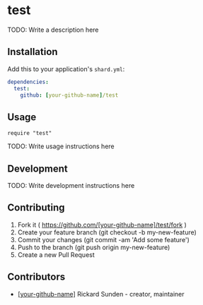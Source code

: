 # test

TODO: Write a description here

## Installation


Add this to your application's `shard.yml`:

```yaml
dependencies:
  test:
    github: [your-github-name]/test
```


## Usage


```crystal
require "test"
```


TODO: Write usage instructions here

## Development

TODO: Write development instructions here

## Contributing

1. Fork it ( https://github.com/[your-github-name]/test/fork )
2. Create your feature branch (git checkout -b my-new-feature)
3. Commit your changes (git commit -am 'Add some feature')
4. Push to the branch (git push origin my-new-feature)
5. Create a new Pull Request

## Contributors

- [[your-github-name]](https://github.com/[your-github-name]) Rickard Sunden - creator, maintainer

